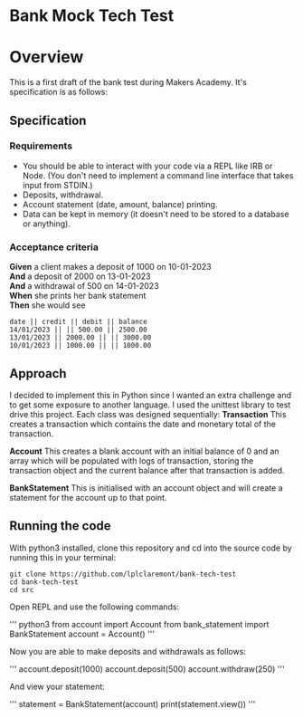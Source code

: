 # Bank Mock Tech Test

# Overview
This is a first draft of the bank test during Makers Academy. It's specification is as follows:

## Specification

### Requirements

* You should be able to interact with your code via a REPL like IRB or Node.  (You don't need to implement a command line interface that takes input from STDIN.)
* Deposits, withdrawal.
* Account statement (date, amount, balance) printing.
* Data can be kept in memory (it doesn't need to be stored to a database or anything).

### Acceptance criteria

**Given** a client makes a deposit of 1000 on 10-01-2023  
**And** a deposit of 2000 on 13-01-2023  
**And** a withdrawal of 500 on 14-01-2023  
**When** she prints her bank statement  
**Then** she would see

```
date || credit || debit || balance
14/01/2023 || || 500.00 || 2500.00
13/01/2023 || 2000.00 || || 3000.00
10/01/2023 || 1000.00 || || 1000.00
```

## Approach
I decided to implement this in Python since I wanted an extra challenge and to get some exposure to another language. I used the unittest library to test drive this project.
Each class was designed sequentially:
**Transaction**
This creates a transaction which contains the date and monetary total of the transaction.

**Account**
This creates a blank account with an initial balance of 0 and an array which will be populated with logs of transaction, storing the transaction object and the current balance after that transaction is added.

**BankStatement**
This is initialised with an account object and will create a statement for the account up to that point.

## Running the code
With python3 installed, clone this repository and cd into the source code by running this in your terminal:

```
git clone https://github.com/lplclaremont/bank-tech-test
cd bank-tech-test
cd src
```

Open REPL and use the following commands:

'''
python3
from account import Account
from bank_statement import BankStatement
account = Account()
'''

Now you are able to make deposits and withdrawals as follows:

'''
account.deposit(1000)
account.deposit(500)
account.withdraw(250)
'''

And view your statement:

'''
statement = BankStatement(account)
print(statement.view())
'''
